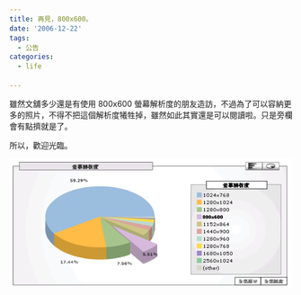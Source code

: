 ```yaml
---
title: 再見，800x600。
date: '2006-12-22'
tags:
  - 公告
categories:
  - life

---
```

雖然文舖多少還是有使用 800x600 螢幕解析度的朋友造訪，不過為了可以容納更多的照片，不得不把這個解析度犧牲掉，雖然如此其實還是可以閱讀啦。只是旁欄會有點擠就是了。  
  
所以，歡迎光臨。  
  
[![Yuren's 解析度統計報告](images/0.gif)](http://www.flickr.com/photos/yurenju/330062421/ "Photo Sharing")